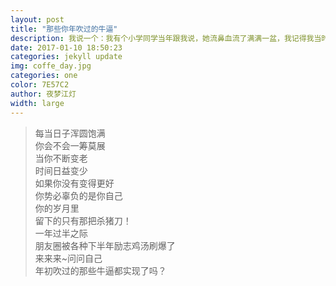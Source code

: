 ```yaml
---
layout: post
title: "那些你年吹过的牛逼" 
description: 我说一个：我有个小学同学当年跟我说，她流鼻血流了满满一盆，我记得我当时...
date: 2017-01-10 18:50:23
categories: jekyll update
img: coffe_day.jpg
categories: one
color: 7E57C2
author: 夜梦江灯
width: large
---
```


<blockquote>
每当日子浑圆饱满<br>
你会不会一筹莫展<br>  
当你不断变老<br>
时间日益变少<br>
如果你没有变得更好<br>
你势必辜负的是你自己<br> 
你的岁月里<br>
留下的只有那把杀猪刀！<br>
一年过半之际<br>
朋友圈被各种下半年励志鸡汤刷爆了<br>
来来来~问问自己<br>
年初吹过的那些牛逼都实现了吗？<br>
</blockquote>
